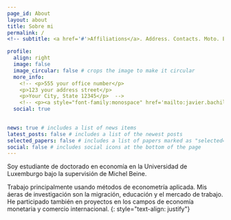 ```yaml
---
page_id: About
layout: about
title: Sobre mi
permalink: /
<!-- subtitle: <a href='#'>Affiliations</a>. Address. Contacts. Moto. Etc. -->

profile:
  align: right
  image: false
  image_circular: false # crops the image to make it circular
  more_info:
    <!-- <p>555 your office number</p>
    <p>123 your address street</p>
    <p>Your City, State 12345</p>  -->
    <!-- <p><a style="font-family:monospace" href='mailto:javier.bachiller@uni.lu">javier.bachiller@uni.lu</a></p>  -->
  social: true
    

news: true # includes a list of news items
latest_posts: false # includes a list of the newest posts
selected_papers: false # includes a list of papers marked as "selected={true}"
social: false # includes social icons at the bottom of the page
---
```


Soy estudiante de doctorado en economía en la Universidad de Luxemburgo bajo la supervisión de Michel Beine.

Trabajo principalmente usando métodos de econometría aplicada. Mis áeras de investigación son la migración, educación y el mercado de trabajo.
He participado también en proyectos en los campos de economía monetaria y comercio internacional.
{: style="text-align: justify"}

